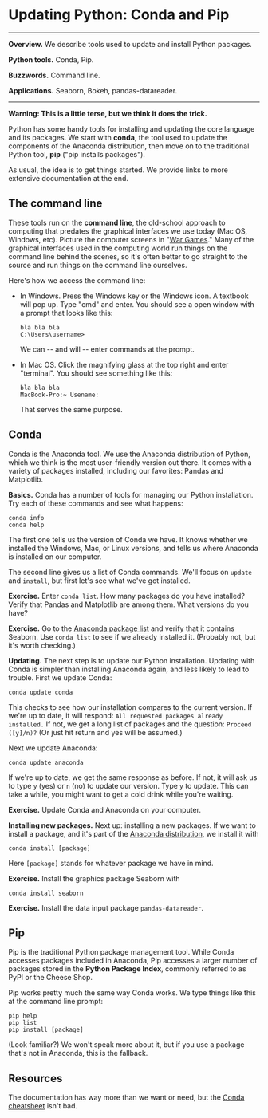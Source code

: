 # Updating Python:  Conda and Pip  


---
**Overview.**  We describe tools used to update and install Python packages. 

**Python tools.**  Conda, Pip.  

**Buzzwords.**  Command line.  

**Applications.**  Seaborn, Bokeh, pandas-datareader.  

---


**Warning:  This is a little terse, but we think it does the trick.** 

Python has some handy tools for installing and updating the core language and its packages.  We start with **conda**, the tool used to update the components of the Anaconda distribution, then move on to the traditional Python tool, **pip** ("pip installs packages").  

As usual, the idea is to get things started.  We provide links to more extensive documentation at the end.  


## The command line  

These tools run on the **command line**, the old-school approach to computing that predates the graphical interfaces we use today (Mac OS, Windows, etc).  Picture the computer screens in "[War Games](http://pc-museum.com/046-imsai8080/wargames.htm)."  Many of the graphical interfaces used in the computing world run things on the command line behind the scenes, so it's often better to go straight to the source and run things on the command line ourselves.  

Here's how we access the command line:  

* In Windows.  Press the Windows key or the Windows icon.  A textbook will pop up.  Type "cmd" and enter.  You should see a open window with a prompt that looks like this:

     ```
     bla bla bla 
     C:\Users\username>
     ```

     We can -- and will -- enter commands at the prompt.  

* In Mac OS.  Click the magnifying glass at the top right and enter "terminal".  You should see something like this:

     ```
     bla bla bla 
     MacBook-Pro:~ Usename:
     ```

     That serves the same purpose.  


## Conda 

Conda is the Anaconda tool.  We use the Anaconda distribution of Python, which we think is the most user-friendly version out there.  It comes with a variety of packages installed, including our favorites:  Pandas and Matplotlib.  


**Basics.** Conda has a number of tools for managing our Python installation.  Try each of these commands and see what happens:

```
conda info 
conda help
```

The first one tells us the version of Conda we have.  It knows whether we installed the Windows, Mac, or Linux versions, and tells us where Anaconda is installed on our computer.  

The second line gives us a list of Conda commands.  We'll focus on `update` and `install`, but first let's see what we've got installed. 


**Exercise.** Enter `conda list`.  How many packages do you have installed?  Verify that Pandas and Matplotlib are among them.  What versions do you have?  

**Exercise.** Go to the [Anaconda package list](http://docs.continuum.io/anaconda/pkg-docs) and verify that it contains Seaborn.  Use `conda list` to see if we already installed it.  (Probably not, but it's worth checking.)


**Updating.**  The next step is to update our Python installation.  Updating with Conda is simpler than installing Anaconda again, and less likely to lead to trouble.  First we update Conda:  

```
conda update conda 
```

This checks to see how our installation compares to the current version.  If we're up to date, it will respond:  `All requested packages already installed.`  If not, we get a long list of packages and the question:  `Proceed ([y]/n)?` (Or just hit return and yes will be assumed.)

Next we update Anaconda:  

```
conda update anaconda 
```

If we're up to date, we get the same response as before.  If not, it will ask us to type `y` (yes) or `n` (no) to update our version.  Type `y` to update.  This can take a while, you might want to get a cold drink while you're waiting.  


**Exercise.** Update Conda and Anaconda on your computer.  


**Installing new packages.**  Next up:  installing a new packages.  If we want to install a package, and it's part of the [Anaconda distribution](https://docs.continuum.io/anaconda/pkg-docs), we install it with 

```
conda install [package]
```

Here `[package]` stands for whatever package we have in mind.  

**Exercise.** Install the graphics package Seaborn with 

```
conda install seaborn
```

**Exercise.** Install the data input package `pandas-datareader`.  


## Pip

Pip is the traditional Python package management tool.  While Conda accesses packages included in Anaconda, Pip accesses a larger number of packages stored in the **Python Package Index**, commonly referred to as PyPI or the Cheese Shop.  

Pip works pretty much the same way Conda works.  We type things like this at the command line prompt:

```
pip help
pip list 
pip install [package]
```

(Look familiar?)  We won't speak more about it, but if you use a package that's not in Anaconda, this is the fallback.   


<!--
## Quandl 

Handy access to lots of economic and financial data... 

## Seaborn 

A terrific interface for Matplotlib...  

## tqdm

Progress bar for data loads...  


## Pyopendata

https://pypi.python.org/pypi/pyopendata/0.0.2

Use to get OECD data?  


## Flappy bird

https://www.youtube.com/watch?v=h2Uhla6nLDU 
https://github.com/Max00355/FlappyBird/blob/master/flappybird.py
--> 

## Resources 

The documentation has way more than we want or need, but the [Conda cheatsheet](http://conda.pydata.org/docs/_downloads/conda-cheatsheet.pdf) isn't bad.  

<!--

http://people.duke.edu/~ccc14/sta-663/IntroductionToPythonSolutions.html#keeping-the-anaconda-distribution-up-to-date 

--> 
